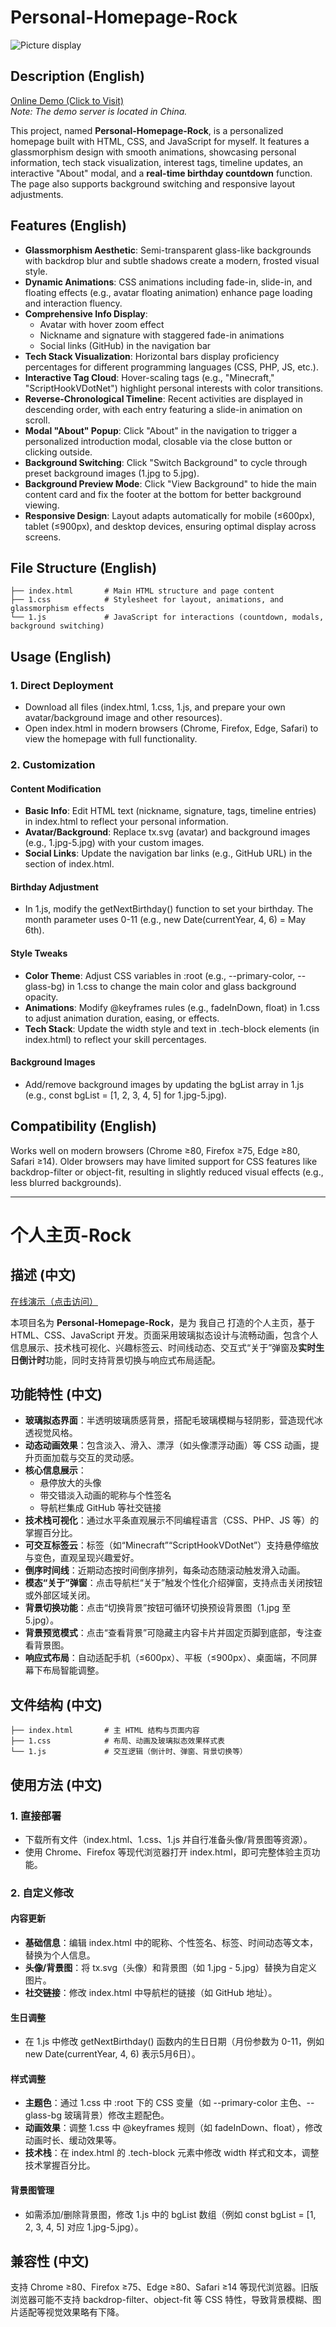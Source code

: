 
# Personal-Homepage-Rock  

![Picture display](https://github.com/add-qwq/Personal-Homepage-Rock/raw/main/Personal-Homepage-Rock.png?raw=true)  

## Description (English)  
[Online Demo (Click to Visit)](https://www.rockaz.top/rockaz/)  
*Note: The demo server is located in China.*  

This project, named **Personal-Homepage-Rock**, is a personalized homepage built with HTML, CSS, and JavaScript for myself. It features a glassmorphism design with smooth animations, showcasing personal information, tech stack visualization, interest tags, timeline updates, an interactive "About" modal, and a **real-time birthday countdown** function. The page also supports background switching and responsive layout adjustments.  


## Features (English)  
- **Glassmorphism Aesthetic**: Semi-transparent glass-like backgrounds with backdrop blur and subtle shadows create a modern, frosted visual style.  
- **Dynamic Animations**: CSS animations including fade-in, slide-in, and floating effects (e.g., avatar floating animation) enhance page loading and interaction fluency.  
- **Comprehensive Info Display**:  
  - Avatar with hover zoom effect  
  - Nickname and signature with staggered fade-in animations  
  - Social links (GitHub) in the navigation bar  
- **Tech Stack Visualization**: Horizontal bars display proficiency percentages for different programming languages (CSS, PHP, JS, etc.).  
- **Interactive Tag Cloud**: Hover-scaling tags (e.g., "Minecraft," "ScriptHookVDotNet") highlight personal interests with color transitions.  
- **Reverse-Chronological Timeline**: Recent activities are displayed in descending order, with each entry featuring a slide-in animation on scroll.  
- **Modal "About" Popup**: Click "About" in the navigation to trigger a personalized introduction modal, closable via the close button or clicking outside.  
- **Background Switching**: Click "Switch Background" to cycle through preset background images (1.jpg to 5.jpg).  
- **Background Preview Mode**: Click "View Background" to hide the main content card and fix the footer at the bottom for better background viewing.  
- **Responsive Design**: Layout adapts automatically for mobile (≤600px), tablet (≤900px), and desktop devices, ensuring optimal display across screens.  


## File Structure (English)  
```  
├── index.html       # Main HTML structure and page content  
├── 1.css            # Stylesheet for layout, animations, and glassmorphism effects  
└── 1.js             # JavaScript for interactions (countdown, modals, background switching)  
```  


## Usage (English)  
### 1. Direct Deployment  
- Download all files (index.html, 1.css, 1.js, and prepare your own avatar/background image and other resources).  
- Open index.html in modern browsers (Chrome, Firefox, Edge, Safari) to view the homepage with full functionality.  


### 2. Customization  
#### **Content Modification**  
- **Basic Info**: Edit HTML text (nickname, signature, tags, timeline entries) in index.html to reflect your personal information.  
- **Avatar/Background**: Replace tx.svg (avatar) and background images (e.g., 1.jpg-5.jpg) with your custom images.  
- **Social Links**: Update the navigation bar links (e.g., GitHub URL) in the <nav> section of index.html.  

#### **Birthday Adjustment**  
- In 1.js, modify the getNextBirthday() function to set your birthday. The month parameter uses 0-11 (e.g., new Date(currentYear, 4, 6) = May 6th).  

#### **Style Tweaks**  
- **Color Theme**: Adjust CSS variables in :root (e.g., --primary-color, --glass-bg) in 1.css to change the main color and glass background opacity.  
- **Animations**: Modify @keyframes rules (e.g., fadeInDown, float) in 1.css to adjust animation duration, easing, or effects.  
- **Tech Stack**: Update the width style and text in .tech-block elements (in index.html) to reflect your skill percentages.  

#### **Background Images**  
- Add/remove background images by updating the bgList array in 1.js (e.g., const bgList = [1, 2, 3, 4, 5] for 1.jpg-5.jpg).  


## Compatibility (English)  
Works well on modern browsers (Chrome ≥80, Firefox ≥75, Edge ≥80, Safari ≥14). Older browsers may have limited support for CSS features like backdrop-filter or object-fit, resulting in slightly reduced visual effects (e.g., less blurred backgrounds).  


---


# 个人主页-Rock  


## 描述 (中文)  
[在线演示（点击访问）](https://www.rockaz.top/rockaz/)  

本项目名为 **Personal-Homepage-Rock**，是为 我自己 打造的个人主页，基于 HTML、CSS、JavaScript 开发。页面采用玻璃拟态设计与流畅动画，包含个人信息展示、技术栈可视化、兴趣标签云、时间线动态、交互式“关于”弹窗及**实时生日倒计时**功能，同时支持背景切换与响应式布局适配。  


## 功能特性 (中文)  
- **玻璃拟态界面**：半透明玻璃质感背景，搭配毛玻璃模糊与轻阴影，营造现代冰透视觉风格。  
- **动态动画效果**：包含淡入、滑入、漂浮（如头像漂浮动画）等 CSS 动画，提升页面加载与交互的灵动感。  
- **核心信息展示**：  
  - 悬停放大的头像  
  - 带交错淡入动画的昵称与个性签名  
  - 导航栏集成 GitHub 等社交链接  
- **技术栈可视化**：通过水平条直观展示不同编程语言（CSS、PHP、JS 等）的掌握百分比。  
- **可交互标签云**：标签（如“Minecraft”“ScriptHookVDotNet”）支持悬停缩放与变色，直观呈现兴趣爱好。  
- **倒序时间线**：近期动态按时间倒序排列，每条动态随滚动触发滑入动画。  
- **模态“关于”弹窗**：点击导航栏“关于”触发个性化介绍弹窗，支持点击关闭按钮或外部区域关闭。  
- **背景切换功能**：点击“切换背景”按钮可循环切换预设背景图（1.jpg 至 5.jpg）。  
- **背景预览模式**：点击“查看背景”可隐藏主内容卡片并固定页脚到底部，专注查看背景图。  
- **响应式布局**：自动适配手机（≤600px）、平板（≤900px）、桌面端，不同屏幕下布局智能调整。  


## 文件结构 (中文)  
```  
├── index.html       # 主 HTML 结构与页面内容  
├── 1.css            # 布局、动画及玻璃拟态效果样式表  
└── 1.js             # 交互逻辑（倒计时、弹窗、背景切换等）  
```  


## 使用方法 (中文)  
### 1. 直接部署  
- 下载所有文件（index.html、1.css、1.js 并自行准备头像/背景图等资源）。  
- 使用 Chrome、Firefox 等现代浏览器打开 index.html，即可完整体验主页功能。  


### 2. 自定义修改  
#### **内容更新**  
- **基础信息**：编辑 index.html 中的昵称、个性签名、标签、时间动态等文本，替换为个人信息。  
- **头像/背景图**：将 tx.svg（头像）和背景图（如 1.jpg - 5.jpg）替换为自定义图片。  
- **社交链接**：修改 index.html 中导航栏的链接（如 GitHub 地址）。  

#### **生日调整**  
- 在 1.js 中修改 getNextBirthday() 函数内的生日日期（月份参数为 0-11，例如 new Date(currentYear, 4, 6) 表示5月6日）。  

#### **样式调整**  
- **主题色**：通过 1.css 中 :root 下的 CSS 变量（如 --primary-color 主色、--glass-bg 玻璃背景）修改主题配色。  
- **动画效果**：调整 1.css 中 @keyframes 规则（如 fadeInDown、float），修改动画时长、缓动效果等。  
- **技术栈**：在 index.html 的 .tech-block 元素中修改 width 样式和文本，调整技术掌握百分比。  

#### **背景图管理**  
- 如需添加/删除背景图，修改 1.js 中的 bgList 数组（例如 const bgList = [1, 2, 3, 4, 5] 对应 1.jpg-5.jpg）。  


## 兼容性 (中文)  
支持 Chrome ≥80、Firefox ≥75、Edge ≥80、Safari ≥14 等现代浏览器。旧版浏览器可能不支持 backdrop-filter、object-fit 等 CSS 特性，导致背景模糊、图片适配等视觉效果略有下降。
